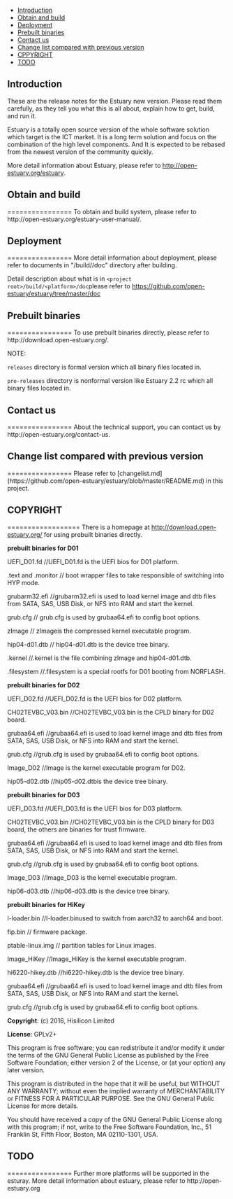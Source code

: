 * [Introduction](#1)
* [Obtain and build](#2)
* [Deployment](#3)
* [Prebuilt binaries](#4)
* [Contact us](#5)
* [Change list compared with previous version](#6)
* [CPPYRIGHT](#7)
* [TODO](#8)

 <h2 id="1">Introduction</h2>

 These are the release notes for the Estuary new version. Please read them carefully, as they tell you what this is all about, explain how to get, build, and run it.

 Estuary is a totally open source version of the whole software solution which target is the ICT market. It is a long term solution and focus on the combination of the high level components. And It is expected to be rebased from the newest version of the community quickly.
 
 More detail information about Estuary, please refer to http://open-estuary.org/estuary.

<h2 id="2"> Obtain and build</h2>
================
  To obtain and build system, please refer to http://open-estuary.org/estuary-user-manual/.

<h2 id="3"> Deployment</h2>
================
  More detail information about deployment, please refer to documents in "<project root>/build/<platform>/doc" directory after building.
  
  Detail description about what is in `<project root>/build/<platform>/doc`please refer to https://github.com/open-estuary/estuary/tree/master/doc

<h2 id="4"> Prebuilt binaries</h2>
================
To use prebuilt binaries directly, please refer to http://download.open-estuary.org/.

NOTE:
  
 `releases` directory is formal version which all binary files located in.
  
 `pre-releases` directory is nonformal version like Estuary 2.2 rc<number> which all binary files located in. 

 <h2 id="5"> Contact us</h2>
================
About the technical support, you can contact us by http://open-estuary.org/contact-us.

<h2 id="6"> Change list compared with previous version</h2>
================
Please refer to [changelist.md](https://github.com/open-estuary/estuary/blob/master/README.md) in this project.

<h2 id="7"> COPYRIGHT</h2>

==================
There is a homepage at http://download.open-estuary.org/ for using prebuilt binaries directly.

 **prebuilt binaries for D01**

  UEFI_D01.fd      //UEFI_D01.fd is the UEFI bios for D01 platform.

 .text and .monitor  // boot wrapper files to take responsible of switching into HYP mode.

  grubarm32.efi      //grubarm32.efi is used to load kernel image and dtb files from SATA, SAS, USB Disk, or NFS into RAM and start the kernel.
 
  grub.cfg          // grub.cfg is used by grubaa64.efi to config boot options.
 
  zImage           // zImageis the compressed kernel executable program.
 
  hip04-d01.dtb    // hip04-d01.dtb is the device tree binary.
 
 .kernel           //.kernel is the file combining zImage and hip04-d01.dtb.
 
 .filesystem      //.filesystem is a special rootfs for D01 booting from NORFLASH.

 **prebuilt binaries for D02**

 UEFI_D02.fd       //UEFI_D02.fd is the UEFI bios for D02 platform.

 CH02TEVBC_V03.bin //CH02TEVBC_V03.bin is the CPLD binary for D02 board.

 grubaa64.efi  //grubaa64.efi is used to load kernel image and dtb files from SATA, SAS, USB Disk, or NFS into RAM and start the kernel.

 grub.cfg      //grub.cfg is used by grubaa64.efi to config boot options.

 Image_D02     //Image is the kernel executable program for D02.

 hip05-d02.dtb //hip05-d02.dtbis the device tree binary.
 
 **prebuilt binaries for D03**

UEFI_D03.fd    //UEFI_D03.fd is the UEFI bios for D03 platform.

CH02TEVBC_V03.bin //CH02TEVBC_V03.bin is the CPLD binary for D03 board, the others are binaries for trust firmware.

grubaa64.efi  //grubaa64.efi is used to load kernel image and dtb files from SATA, SAS, USB Disk, or NFS into RAM and start the kernel.

grub.cfg      //grub.cfg is used by grubaa64.efi to config boot options.

Image_D03  //Image_D03 is the kernel executable program.

hip06-d03.dtb //hip06-d03.dtb is the device tree binary.

 **prebuilt binaries for HiKey**

l-loader.bin //l-loader.binused to switch from aarch32 to aarch64 and boot.

fip.bin   // firmware package.

ptable-linux.img // partition tables for Linux images. 

Image_HiKey //Image_HiKey is the kernel executable program.

hi6220-hikey.dtb //hi6220-hikey.dtb is the device tree binary.

grubaa64.efi  //grubaa64.efi is used to load kernel image and dtb files from SATA, SAS, USB Disk, or NFS into RAM and start the kernel.

grub.cfg      //grub.cfg is used by grubaa64.efi to config boot options.

**Copyright**: (c) 2016, Hisilicon Limited
     
**License**: GPLv2+

  This program is free software; you can redistribute it and/or modify
  it under the terms of the GNU General Public License as published by
  the Free Software Foundation; either version 2 of the License, or
  (at your option) any later version.

  This program is distributed in the hope that it will be useful,
  but WITHOUT ANY WARRANTY; without even the implied warranty of
  MERCHANTABILITY or FITNESS FOR A PARTICULAR PURPOSE.  See the
  GNU General Public License for more details.

  You should have received a copy of the GNU General Public License
  along with this program; if not, write to the Free Software
  Foundation, Inc., 51 Franklin St, Fifth Floor, Boston, MA 02110-1301, USA.



<h2 id="8"> TODO</h2>
================
  Further more platforms will be supported in the esturay.
  More detail information about estuary, please refer to
  http://open-estuary.org

